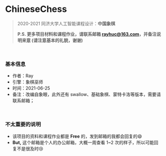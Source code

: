 # ChineseChess
> 2020-2021 同济大学人工智能课程设计：**中国象棋**
>
> **P.S. 更多项目材料和课程作业，请联系邮箱 rayhuc@163.com，并备注说明来意 (请注意基本的礼貌，谢谢)**

<br/>

### 基本信息

- 作者：Ray
- 引擎：象棋巫师
- 时间：2021-06-25
- 备注：改编自象眼，此外还有 swallow、基础象棋、蒙特卡洛等版本，需要请联系邮箱；

<br/>

### 不太重要的说明

- 该项目的资料和课程作业都是 **Free** 的，发到邮箱的我都会回复的:smile:
- **But,** 这个邮箱是个人的办公邮箱，大概一周查看 1~2 次的样子，所以可能回复不是很及时:cry:
